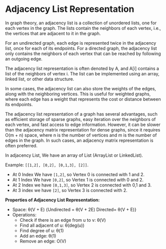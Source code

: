 # Adjacency List Representation

In graph theory, an adjacency list is a collection of unordered lists, one for each vertex in the graph. The lists contain the neighbors of each vertex, i.e., the vertices that are adjacent to it in the graph.

For an undirected graph, each edge is represented twice in the adjacency list, once for each of its endpoints. For a directed graph, the adjacency list only contains the neighbors of each vertex that can be reached by following an outgoing edge.

The adjacency list representation is often denoted by A, and A[i] contains a list of the neighbors of vertex i. The list can be implemented using an array, linked list, or other data structure.

In some cases, the adjacency list can also store the weights of the edges, along with the neighboring vertices. This is useful for weighted graphs, where each edge has a weight that represents the cost or distance between its endpoints.

The adjacency list representation of a graph has several advantages, such as efficient storage of sparse graphs, easy iteration over the neighbors of each vertex, and fast access to edge information. However, it can be slower than the adjacency matrix representation for dense graphs, since it requires O(m + n) space, where n is the number of vertices and m is the number of edges in the graph. In such cases, an adjacency matrix representation is often preferred.

In adjacency List, We have an array of List (ArrayList or LinkedList).

Example: `[[1,2], [0,2], [0,1,3], [2]]`.

- At 0 Index We have `[1,2]`, so Vertex 0 is connected with 1 and 2.
- At 1 Index We have `[0,2]`, so Vertex 1 is connected with 0 and 2.
- At 2 Index we have `[0,1,3]`, so Vertex 2 is connected with 0,1 and 3.
- At 3 index we have `[2]`, so Vertex 3 is connected with 2.


**Properties of Adjacency List Representation:**

- Space: θ(V + E) {Undirected = θ(V + 2E) Directed= θ(V + E)}
- Operations:
    - Check if there is an edge from u to v: θ(V)
    - Find all adjacent of u: θ(deg(u))
    - Find degree of u: θ(1)
    - Add an edge: θ(1)
    - Remove an edge: O(V)